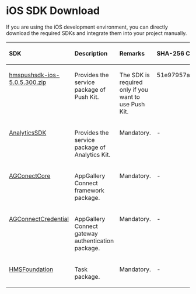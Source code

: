 # iOS SDK Download<a name="EN-US_TOPIC_0000001145522623"></a>

If you are using the iOS development environment, you can directly download the required SDKs and integrate them into your project manually.

<a name="table124042037302"></a>
<table><thead align="left"><tr id="row19405143153012"><th class="cellrowborder" valign="top" width="19.728027197280273%" id="mcps1.1.5.1.1"><p id="p440523193010"><a name="p440523193010"></a><a name="p440523193010"></a>SDK</p>
</th>
<th class="cellrowborder" valign="top" width="23.927607239276075%" id="mcps1.1.5.1.2"><p id="p1815164343012"><a name="p1815164343012"></a><a name="p1815164343012"></a>Description</p>
</th>
<th class="cellrowborder" valign="top" width="12.428757124287571%" id="mcps1.1.5.1.3"><p id="p34058316306"><a name="p34058316306"></a><a name="p34058316306"></a>Remarks</p>
</th>
<th class="cellrowborder" valign="top" width="43.91560843915608%" id="mcps1.1.5.1.4"><p id="p46171015175510"><a name="p46171015175510"></a><a name="p46171015175510"></a>SHA-256 Checksum</p>
</th>
</tr>
</thead>
<tbody><tr id="row1940518317307"><td class="cellrowborder" valign="top" width="19.728027197280273%" headers="mcps1.1.5.1.1 "><p id="p2012115213265"><a name="p2012115213265"></a><a name="p2012115213265"></a><a href="https://appfile1.hicloud.com/FileServer/getFile/app/011/111/111/0000000000011111111.20201221215634.29218113369673851781053830951305:20471231000000:0001:C31A07B31608AB1659F72F24334731D6F595712CD7FEC4CC6FA4089B2C2AB737.zip?needInitFileName=true" target="_blank" rel="noopener noreferrer">hmspushsdk-ios-5.0.5.300.zip</a></p>
</td>
<td class="cellrowborder" valign="top" width="23.927607239276075%" headers="mcps1.1.5.1.2 "><p id="p13444175593115"><a name="p13444175593115"></a><a name="p13444175593115"></a>Provides the service package of Push Kit.</p>
</td>
<td class="cellrowborder" valign="top" width="12.428757124287571%" headers="mcps1.1.5.1.3 "><p id="p73231046103018"><a name="p73231046103018"></a><a name="p73231046103018"></a>The SDK is required only if you want to use Push Kit.</p>
</td>
<td class="cellrowborder" valign="top" width="43.91560843915608%" headers="mcps1.1.5.1.4 "><p id="p207841742185112"><a name="p207841742185112"></a><a name="p207841742185112"></a>51e97957a88f82892ebbbcdafaf8dfeebd169bc67bdf513adb5263b6e13bab8a</p>
</td>
</tr>
<tr id="row101171249165310"><td class="cellrowborder" valign="top" width="19.728027197280273%" headers="mcps1.1.5.1.1 "><p id="p1317475005315"><a name="p1317475005315"></a><a name="p1317475005315"></a><a href="https://developer.huawei.com/consumer/cn/doc/development/HMSCore-Library-V5/ios-sdk-download-0000001050414801-V5" target="_blank" rel="noopener noreferrer">AnalyticsSDK</a></p>
</td>
<td class="cellrowborder" valign="top" width="23.927607239276075%" headers="mcps1.1.5.1.2 "><p id="p1417415085311"><a name="p1417415085311"></a><a name="p1417415085311"></a>Provides the service package of Analytics Kit.</p>
</td>
<td class="cellrowborder" valign="top" width="12.428757124287571%" headers="mcps1.1.5.1.3 "><p id="p740514314308"><a name="p740514314308"></a><a name="p740514314308"></a>Mandatory.</p>
</td>
<td class="cellrowborder" valign="top" width="43.91560843915608%" headers="mcps1.1.5.1.4 "><p id="p38752127554"><a name="p38752127554"></a><a name="p38752127554"></a>-</p>
</td>
</tr>
<tr id="row10405531304"><td class="cellrowborder" valign="top" width="19.728027197280273%" headers="mcps1.1.5.1.1 "><p id="p16555114084517"><a name="p16555114084517"></a><a name="p16555114084517"></a><a href="https://developer.huawei.com/consumer/cn/doc/development/AppGallery-connect-Guides/agc-get-started-ios#noCocoaPods" target="_blank" rel="noopener noreferrer">AGConectCore</a></p>
</td>
<td class="cellrowborder" valign="top" width="23.927607239276075%" headers="mcps1.1.5.1.2 "><p id="p19444165543112"><a name="p19444165543112"></a><a name="p19444165543112"></a>AppGallery Connect framework package.</p>
</td>
<td class="cellrowborder" valign="top" width="12.428757124287571%" headers="mcps1.1.5.1.3 "><p id="p74050314304"><a name="p74050314304"></a><a name="p74050314304"></a>Mandatory.</p>
</td>
<td class="cellrowborder" valign="top" width="43.91560843915608%" headers="mcps1.1.5.1.4 "><p id="p178571813472"><a name="p178571813472"></a><a name="p178571813472"></a>-</p>
</td>
</tr>
<tr id="row17515289243"><td class="cellrowborder" valign="top" width="19.728027197280273%" headers="mcps1.1.5.1.1 "><p id="p1397455517466"><a name="p1397455517466"></a><a name="p1397455517466"></a><a href="https://developer.huawei.com/consumer/cn/doc/development/AppGallery-connect-Guides/agc-get-started-ios#noCocoaPods" target="_blank" rel="noopener noreferrer">AGConnectCredential</a></p>
</td>
<td class="cellrowborder" valign="top" width="23.927607239276075%" headers="mcps1.1.5.1.2 "><p id="p127518283246"><a name="p127518283246"></a><a name="p127518283246"></a>AppGallery Connect gateway authentication package.</p>
</td>
<td class="cellrowborder" valign="top" width="12.428757124287571%" headers="mcps1.1.5.1.3 "><p id="p975182815248"><a name="p975182815248"></a><a name="p975182815248"></a>Mandatory.</p>
</td>
<td class="cellrowborder" valign="top" width="43.91560843915608%" headers="mcps1.1.5.1.4 "><p id="p15539179144712"><a name="p15539179144712"></a><a name="p15539179144712"></a>-</p>
</td>
</tr>
<tr id="row74291731112410"><td class="cellrowborder" valign="top" width="19.728027197280273%" headers="mcps1.1.5.1.1 "><p id="p1657102714714"><a name="p1657102714714"></a><a name="p1657102714714"></a><a href="https://developer.huawei.com/consumer/cn/doc/development/AppGallery-connect-Guides/agc-get-started-ios#noCocoaPods" target="_blank" rel="noopener noreferrer">HMSFoundation</a></p>
</td>
<td class="cellrowborder" valign="top" width="23.927607239276075%" headers="mcps1.1.5.1.2 "><p id="p10116570253"><a name="p10116570253"></a><a name="p10116570253"></a>Task package.</p>
</td>
<td class="cellrowborder" valign="top" width="12.428757124287571%" headers="mcps1.1.5.1.3 "><p id="p20430031162417"><a name="p20430031162417"></a><a name="p20430031162417"></a>Mandatory.</p>
</td>
<td class="cellrowborder" valign="top" width="43.91560843915608%" headers="mcps1.1.5.1.4 "><p id="p1726013105475"><a name="p1726013105475"></a><a name="p1726013105475"></a>-</p>
</td>
</tr>
</tbody>
</table>

